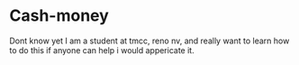 # Cash-money
Dont know yet
I am a student at tmcc, reno nv, and really want to learn how to do this if anyone can help i would appericate it.
